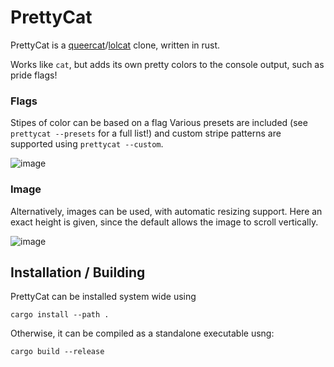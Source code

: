 # PrettyCat
PrettyCat is a [queercat](https://github.com/Elsa002/queercat)/[lolcat](https://github.com/busyloop/lolcat) clone, written in rust.

Works like `cat`, but adds its own pretty colors to the console output, such as pride flags!

### Flags
Stipes of color can be based on a flag
Various presets are included (see `prettycat --presets` for a full list!) and custom stripe patterns are supported using `prettycat --custom`.

![image](https://github.com/user-attachments/assets/138e0ac8-0221-4799-8ba3-34a21cdf0cbe)


### Image
Alternatively, images can be used, with automatic resizing support. Here an exact height is given, since the default allows the image to scroll vertically.

![image](https://github.com/user-attachments/assets/59113400-0120-4e29-990f-d35a727bda67)


## Installation / Building
PrettyCat can be installed system wide using
```
cargo install --path .
```
Otherwise, it can be compiled as a standalone executable usng:
```
cargo build --release
```
